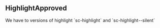 <h2>Highlight<span class="status approved">Approved</span></h2>
We have to versions of highlight `sc-highlight` and `sc-highlight--silent`
